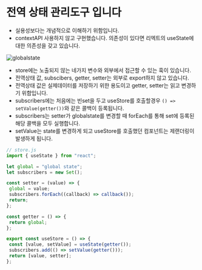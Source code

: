 # 전역 상태 관리도구 입니다
 - 실용성보다는 개념적으로 이해하기 위함입니다.
 - contextAPI 사용하지 않고 구현했습니다. 의존성이 있다면 리엑트의 useState에 대한 의존성을 갖고 있습니다.
 
 ![globalstate](https://user-images.githubusercontent.com/59566239/214877242-61c1dae2-d504-4e9c-8d41-58e5283e8c35.gif)

 - store에는 노출되지 않는 네가지 변수와 외부에서 접근할 수 있는 훅이 있습니다.
 - 전역상태 값, subscibers, getter, setter는 외부로 export하지 않고 있습니다.
 - 전역상태 값은 실제데이터를 저장하기 위한 용도이고 getter, setter는 읽고 변경하기 위함입니다.
 - subscribers에는 처음에는 빈set을 두고 useStore를 호출할경우 `() => setValue(getter())`와 같은 콜백이 등록됩니다.
 - subscribers는 setter가 globalstate를 변경할 때 forEach를 통해 set에 등록된 해당 콜백을 모두 실행합니다.
 - setValue는 state를 변경하게 되고 useStore를 호출했던 컴포넌트는 제랜더링이 발생하게 됩니다.
 
 ```javascript
 // store.js
import { useState } from "react";

let global = "global state";
let subscribers = new Set();

const setter = (value) => {
  global = value;
  subscribers.forEach((callback) => callback());
  return;
};

const getter = () => {
  return global;
};

export const useStore = () => {
  const [value, setValue] = useState(getter());
  subscribers.add(() => setValue(getter()));
  return [value, setter];
};

 ```
